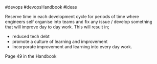 
#devops 
#devopsHandbook 
#ideas 

Reserve time in each development cycle for periods of time where engineers self organise into teams and fix any issue / develop something that will improve day to day work.  This will result in;

- reduced tech debt
- promote a culture of learning and improvement 
- Incorporate improvement and learning into every day work. 

Page 49 in the Handbook